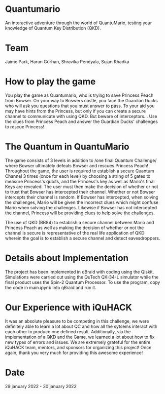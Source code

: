 # Quantumario
An interactive adventure through the world of QuantuMario, testing your knowledge of Quantum Key Distribution (QKD).

# Team
Jaime Park, Harun Gürhan, Shravika Pendyala, Sujan Khadka

# How to play the game
You play the game as Quantumario, who is trying to save Princess Peach from Bowser. On your way to Boswers castle, you face the Guardian Ducks who will ask you questions that you must answer to pass. To your aid you may have hints from the Princess, but only if you can create a secure channel to communicate with using QKD. But beware of interceptors...
Use the clues from Princess Peach and answer the Guardian Ducks' challenges to rescue Princess! 

# The Quantum in QuantuMario
The game consists of 3 levels in addition to /one final Quantum Challenge/ where Bowser ultimately defeats Bowser and rescues Princess Peach!
Throughout the game, the user is required to establish a secure Quantum Channel 3 times (once for each level) by choosing a string of 5 gates to measure Princess's qubits, and the Princess's key as well as Mario's final Keys are revealed. The user must then make the decision of whether or not to trust that Bowser has intercepted their channel. Whether or not Bowser intercepts their channel is random. If Bowser has intercepted, when solving the challenges, Mario will be given the incorrect clues which might confuse Mario when solving the challenges. Likewise if Bowser has not intercepted the channel, Princess will be providing clues to help solve the challenges. 

The use of QKD (BB84) to establish a secure channel between Mario and Princess Peach as well as making the decision of whether or not the channel is secure is representative of the real life application of QKD wherein the goal is to establish a secure channel and detect eavesdroppers. 

# Details about Implementation
The project has been implemented in qBraid with coding using the Qiskit. Simulations were carried out using the QuTech QX-34-L simulator while the final product uses the Spin-2 Quantum Processor. To use the program, copy the code in main.ipynb into qBraid and run it.

# Our Experience with iQuHACK
It was an absolute pleasure to be competing in this challenge, we were definitely able to learn a lot about QC and how all the sytsems interact with each other to produce one defined result. Additionally, via the implementation of a QKD and the Game, we learned a lot about how to fix new types of errors and issues. We are extremely grateful for the entire iQuHACK team, mentors, and sponsors for organizing this project! Once again, thank you very much for providing this awesome experience!

# Date
29 january 2022 - 30 january 2022
